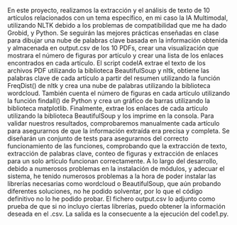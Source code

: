 En este proyecto, realizamos la extracción y el análisis de texto de 10 artículos relacionados con un tema específico, en mi caso la IA Multimodal, utilizando NLTK debido a los problemas de compatibilidad que me ha dado Grobid, y Python. Se seguirán las mejores prácticas enseñadas en clase para dibujar una nube de palabras clave basada en la información obtenida y almacenada en output.csv de los 10 PDFs, crear una visualización que mostrara el número de figuras por artículo y crear una lista de los enlaces encontrados en cada artículo.
El script codeIA extrae el texto de los archivos PDF utilizando la biblioteca BeautifulSoup y nltk, obtiene las palabras clave de cada artículo a partir del resumen utilizando la función FreqDist() de nltk y crea una nube de palabras utilizando la biblioteca wordcloud. También cuenta el número de figuras en cada artículo utilizando la función findall() de Python y crea un gráfico de barras utilizando la biblioteca matplotlib. Finalmente, extrae los enlaces de cada artículo utilizando la biblioteca BeautifulSoup y los imprime en la consola.
Para validar nuestros resultados, comprobaremos manualmente cada artículo para asegurarnos de que la información extraída era precisa y completa. Se diseñarán un conjunto de tests para asegurarnos del correcto funcionamiento de las funciones, comprobando que la extracción de texto, extracción de palabras clave, conteo de figuras y extracción de enlaces para un solo artículo funcionan correctamente. 
A lo largo del desarrollo, debido a numerosos problemas en la instalación de módulos, y adecuar el sistema, he tenido numerosos problemas a la hora de poder instalar las librerías necesarias como wordcloud o BeautifulSoup, que aún probando diferentes soluciones, no he podido solventar, por lo que el código definitivo no lo he podido probar. El fichero output.csv lo adjunto como prueba de que si no incluyo ciertas librerías, puedo obtener la información deseada en el .csv. La salida es la consecuente a la ejecución del code1.py.

